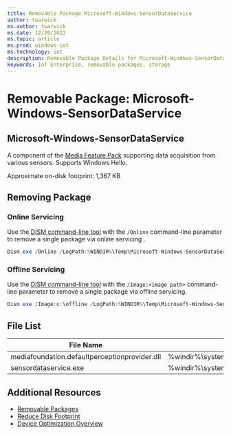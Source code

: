 ```yaml
---
title: Removable Package Microsoft-Windows-SensorDataService
author: twarwick
ms.author: twarwick
ms.date: 12/20/2022
ms.topic: article
ms.prod: windows-iot
ms.technology: iot
description: Removable Package Details for Microsoft-Windows-SensorDataService
keywords: IoT Enterprise, removable packages, storage
---
```


# Removable Package: Microsoft-Windows-SensorDataService
## Microsoft-Windows-SensorDataService
A component of the [Media Feature Pack](/windows/win32/wmdm/windows-media-device-manager-architecture) supporting data acquisition from various sensors.  Supports Windows Hello.

Approximate on-disk footprint: 1,367 KB

## Removing Package

### Online Servicing 
Use the [DISM command-line tool](/windows-hardware/manufacture/desktop/what-is-dism) with the ```/Online``` command-line parameter to remove a single package via online servicing .

```powershell
Dism.exe /Online /LogPath:%WINDIR%\Temp\Microsoft-Windows-SensorDataService.log /NoRestart /Disable-Feature /FeatureName:Microsoft-Windows-SensorDataService /PackageName:@Package
````
### Offline Servicing
Use the [DISM command-line tool](/windows-hardware/manufacture/desktop/what-is-dism) with the ```/Image:<image path>``` command-line parameter to remove a single package via offline servicing.

```powershell
Dism.exe /Image:c:\offline /LogPath:%WINDIR%\Temp\Microsoft-Windows-SensorDataService.log /NoRestart /Disable-Feature /FeatureName:Microsoft-Windows-SensorDataService /PackageName:@Package
````

## File List
| File Name | Installed Location |
|-----------|--------------------|
| mediafoundation.defaultperceptionprovider.dll | %windir%\system32\mediafoundation.defaultperceptionprovider.dll |
| sensordataservice.exe                         | %windir%\system32\sensordataservice.exe |

## Additional Resources
- [Removable Packages](/windows/iot/iot-enterprise/Optimize-Your-Device/Removable-Packages-Details/Removable-Packages.md)
- [Reduce Disk Footprint](/windows/iot/iot-enterprise/Optimize-Your-Device/Reduce-Disk-Footprint.md)
- [Device Optimization Overview](/windows/iot/iot-enterprise/Optimize-Your-Device/Overview.md)
